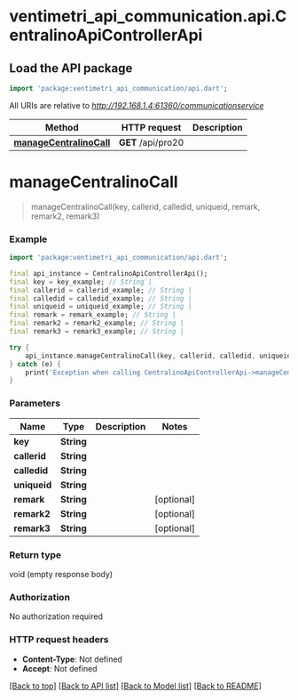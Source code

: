# ventimetri_api_communication.api.CentralinoApiControllerApi

## Load the API package
```dart
import 'package:ventimetri_api_communication/api.dart';
```

All URIs are relative to *http://192.168.1.4:61360/communicationservice*

Method | HTTP request | Description
------------- | ------------- | -------------
[**manageCentralinoCall**](CentralinoApiControllerApi.md#managecentralinocall) | **GET** /api/pro20 | 


# **manageCentralinoCall**
> manageCentralinoCall(key, callerid, calledid, uniqueid, remark, remark2, remark3)



### Example
```dart
import 'package:ventimetri_api_communication/api.dart';

final api_instance = CentralinoApiControllerApi();
final key = key_example; // String | 
final callerid = callerid_example; // String | 
final calledid = calledid_example; // String | 
final uniqueid = uniqueid_example; // String | 
final remark = remark_example; // String | 
final remark2 = remark2_example; // String | 
final remark3 = remark3_example; // String | 

try {
    api_instance.manageCentralinoCall(key, callerid, calledid, uniqueid, remark, remark2, remark3);
} catch (e) {
    print('Exception when calling CentralinoApiControllerApi->manageCentralinoCall: $e\n');
}
```

### Parameters

Name | Type | Description  | Notes
------------- | ------------- | ------------- | -------------
 **key** | **String**|  | 
 **callerid** | **String**|  | 
 **calledid** | **String**|  | 
 **uniqueid** | **String**|  | 
 **remark** | **String**|  | [optional] 
 **remark2** | **String**|  | [optional] 
 **remark3** | **String**|  | [optional] 

### Return type

void (empty response body)

### Authorization

No authorization required

### HTTP request headers

 - **Content-Type**: Not defined
 - **Accept**: Not defined

[[Back to top]](#) [[Back to API list]](../README.md#documentation-for-api-endpoints) [[Back to Model list]](../README.md#documentation-for-models) [[Back to README]](../README.md)

